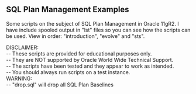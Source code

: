 <h2>SQL Plan Management Examples</h2>

Some scripts on the subject of SQL Plan Management in Oracle 11gR2. I have include spooled output in "lst" files so you can see how the scripts can be used. View in order: "introduction", "evolve" and "sts".


DISCLAIMER:
   <br/>-- These scripts are provided for educational purposes only.
   <br/>-- They are NOT supported by Oracle World Wide Technical Support.
   <br/>-- The scripts have been tested and they appear to work as intended.
   <br/>-- You should always run scripts on a test instance.
<br/>
WARNING:
   <br/>-- "drop.sql" will drop all SQL Plan Baselines
  

